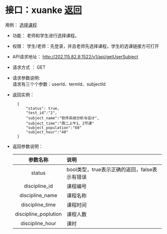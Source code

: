 # 接口：xuanke  [返回](../README.md)
用例： [选择课程](../用例/选择课程.md)
- 功能：
    老师和学生进行选择课程。   
  
 - 权限：
     学生/老师：先登录，并且老师先选择课程，学生的选课链接方可打开
    
- API请求地址： 
    http://202.115.82.8:1522/v1/api/getUserSubject

- 请求方式 ：
    GET  

- 请求参数说明:        
    请求有三个个参数：userId、termId、subjectId
    
- 返回实例：

        {
            "status": true,
            "test_id":"2",
            "subject_name":"软件系统分析与设计",
            "subject_time":"周二上午1、2节课"
            "subject_population":"60"
            "subject_hour":"40"
        }
  
- 返回参数说明：    
 
  |参数名称|说明|
  |:---------:|:--------------------------------------------------------|      
  |status|bool类型，true表示正确的返回，false表示有错误|
  |discipline_id|课程编号|
  |discipline_name|课程名称|
  |discipline_time|课程时间|
  |discipline_poplution|课程人数|
  |discipline_hour|课时|